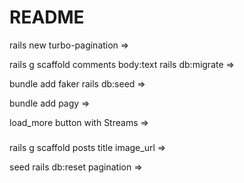 # README

rails new turbo-pagination =>

rails g scaffold comments body:text
rails db:migrate =>

bundle add faker
rails db:seed =>

bundle add pagy =>

load_more button with Streams =>

###
rails g scaffold posts title image_url =>

seed
rails db:reset
pagination =>

